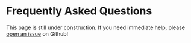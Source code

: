 # Frequently Asked Questions

This page is still under construction. If you need immediate help, please [open an issue](https://github.com/OpenOmics/DLscID/issues) on Github!

